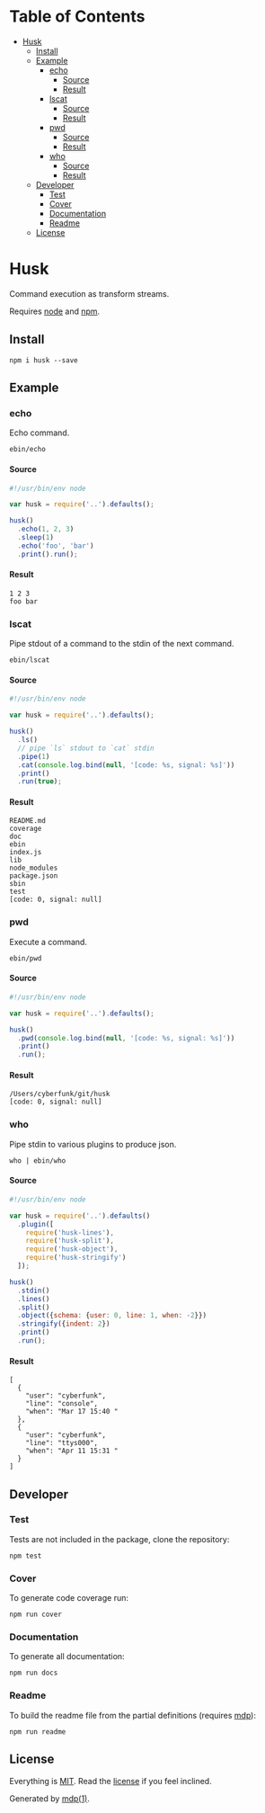 Table of Contents
=================

* [Husk](#husk)
  * [Install](#install)
  * [Example](#example)
    * [echo](#echo)
      * [Source](#source)
      * [Result](#result)
    * [lscat](#lscat)
      * [Source](#source-1)
      * [Result](#result-1)
    * [pwd](#pwd)
      * [Source](#source-2)
      * [Result](#result-2)
    * [who](#who)
      * [Source](#source-3)
      * [Result](#result-3)
  * [Developer](#developer)
    * [Test](#test)
    * [Cover](#cover)
    * [Documentation](#documentation)
    * [Readme](#readme)
  * [License](#license)

Husk
====

Command execution as transform streams.

Requires [node](http://nodejs.org) and [npm](http://www.npmjs.org).

## Install

```
npm i husk --save
```

## Example

### echo

Echo command.

```
ebin/echo
```

#### Source

```javascript
#!/usr/bin/env node

var husk = require('..').defaults();

husk()
  .echo(1, 2, 3)
  .sleep(1)
  .echo('foo', 'bar')
  .print().run();
```

#### Result

```
1 2 3
foo bar
```

### lscat

Pipe stdout of a command to the stdin of the next command.

```
ebin/lscat
```

#### Source

```javascript
#!/usr/bin/env node

var husk = require('..').defaults();

husk()
  .ls()
  // pipe `ls` stdout to `cat` stdin
  .pipe(1)
  .cat(console.log.bind(null, '[code: %s, signal: %s]'))
  .print()
  .run(true);
```

#### Result

```
README.md
coverage
doc
ebin
index.js
lib
node_modules
package.json
sbin
test
[code: 0, signal: null]
```

### pwd

Execute a command.

```
ebin/pwd
```

#### Source

```javascript
#!/usr/bin/env node

var husk = require('..').defaults();

husk()
  .pwd(console.log.bind(null, '[code: %s, signal: %s]'))
  .print()
  .run();
```

#### Result

```
/Users/cyberfunk/git/husk
[code: 0, signal: null]
```

### who

Pipe stdin to various plugins to produce json.

```
who | ebin/who
```

#### Source

```javascript
#!/usr/bin/env node

var husk = require('..').defaults()
  .plugin([
    require('husk-lines'),
    require('husk-split'),
    require('husk-object'),
    require('husk-stringify')
  ]);

husk()
  .stdin()
  .lines()
  .split()
  .object({schema: {user: 0, line: 1, when: -2}})
  .stringify({indent: 2})
  .print()
  .run();
```

#### Result

```
[
  {
    "user": "cyberfunk",
    "line": "console",
    "when": "Mar 17 15:40 "
  },
  {
    "user": "cyberfunk",
    "line": "ttys000",
    "when": "Apr 11 15:31 "
  }
]
```

## Developer

### Test

Tests are not included in the package, clone the repository:

```
npm test
```

### Cover

To generate code coverage run:

```
npm run cover
```

### Documentation

To generate all documentation:

```
npm run docs
```

### Readme

To build the readme file from the partial definitions (requires [mdp](https://github.com/freeformsystems/mdp)):

```
npm run readme
```

## License

Everything is [MIT](http://en.wikipedia.org/wiki/MIT_License). Read the [license](https://github.com/freeformsystems/husk/blob/master/LICENSE) if you feel inclined.

Generated by [mdp(1)](https://github.com/freeformsystems/mdp).

[node]: http://nodejs.org
[npm]: http://www.npmjs.org
[mdp]: https://github.com/freeformsystems/mdp
